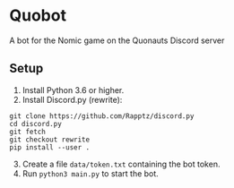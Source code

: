 # Quobot
A bot for the Nomic game on the Quonauts Discord server

## Setup

1. Install Python 3.6 or higher.
2. Install Discord.py (rewrite):

```
git clone https://github.com/Rapptz/discord.py
cd discord.py
git fetch
git checkout rewrite
pip install --user .
```

3. Create a file `data/token.txt` containing the bot token.
4. Run `python3 main.py` to start the bot.
